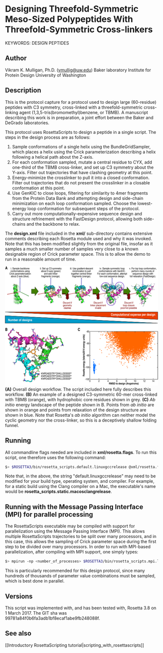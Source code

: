 # Designing Threefold-Symmetric Meso-Sized Polypeptides With Threefold-Symmetric Cross-linkers
KEYWORDS: DESIGN PEPTIDES 
## Author
Vikram K. Mulligan, Ph.D. (vmullig@uw.edu)
Baker laboratory
Institute for Protein Design
University of Washington

## Description

This is the protocol capture for a protocol used to design large (60-residue) peptides with C3 symmetry, cross-linked with a threefold-symmetric cross-linking agent (1,3,5-tris(bromomethyl)benzene, or TBMB).  A manuscript describing this work is in preparation, a joint effort between the Baker and DeGrado laboratories.

This protocol uses RosettaScripts to design a peptide in a single script.  The steps in the design process are as follows:

1.  Sample conformations of a single helix using the BundleGridSampler, which places a helix using the Crick parameterization describing a helix following a helical path about the Z-axis.
2.  For each conformation sampled, mutate a central residue to CYX, add one-third of the TBMB cross-linker, and set up C3 symmetry about the Y-axis.  Filter out trajectories that have clashing geometry at this point.
3.  Energy-minimize the crosslinker to pull it into a closed conformation.  Filter out trajectories that do not present the crosslinker in a closable conformation at this point.
4.  Use GenKIC to close loops, filtering for similarity to 4mer fragments from the Protein Data Bank and attempting design and side-chain minimization on each loop conformation sampled.  Choose the lowest-energy loop conformation for subsequent steps of the protocol.
5.  Carry out more computationally-expensive sequence design and structure refrinement with the FastDesign protocol, allowing both side-chains and the backbone to relax.

The **design.xml** file included in the **xml/** sub-directory contains extensive comments describing each Rosetta module used and why it was invoked.  Note that this has been modified slightly from the original file, insofar as it samples a much smaller number of samples very close to a known designable region of Crick parameter space.  This is to allow the demo to run in a reasonable amount of time.

![Design workflow](Design_approach.png)
**(A)**  Overall design workflow.  The script included here fully describes this workflow.  **(B)**  An example of a designed C3-symmetric 60-mer cross-linked with TBMB (orange), with hydrophobic core residues shown in grey.  **(C)** _Ab initio_ energy landscape of the peptide shown in B.  Points from _ab initio_ are shown in orange and points from relaxation of the design structure are shown in blue.  Note that Rosetta's _ab initio_ algorithm can neither model the cyclic geometry nor the cross-linker, so this is a deceptively shallow folding funnel.

## Running

All commandline flags needed are included in **xml/rosetta.flags**.  To run this script, one therefore uses the following command:
```bash
$> $ROSETTA3/bin/rosetta_scripts.default.linuxgccrelease @xml/rosetta.flags
```

Note that, in the above, the string "default.linuxgccrelease" may need to be modified for your build type, operating system, and compiler.  For example, for a static build using the Clang compiler on a Mac, the executable's name would be **rosetta\_scripts.static.macosclangrelease**.

## Running with the Message Passing Interface (MPI) for parallel processing

The RosettaScripts executable may be compiled with support for parallelization using the Message Passing Interface (MPI).  This allows multiple RosettaScripts trajectories to be split over many processors, and in this case, this allows the sampling of Crick parameter space during the first step to be divided over many processors.  In order to run with MPI-based parallelization, after compiling with MPI support, one simply types:
```bash
$> mpirun -np <number_of_processes> $ROSETTA3/bin/rosetta_scripts.mpi.linuxgccrelease @xml/rosetta.flags
```

This is particularly recommended for this design protocol, since many hundreds of thousands of parameter value combinations must be sampled, which is best done in parallel.

## Versions

This script was implemented with, and has been tested with, Rosetta 3.8 on 1 March 2017.  The GIT sha was 99781a84f0b6fa3adb1bf8ecaf1abe9fb248088f.

## See also
[[Introductory RosettaScripting tutorial|scripting_with_rosettascripts]]
